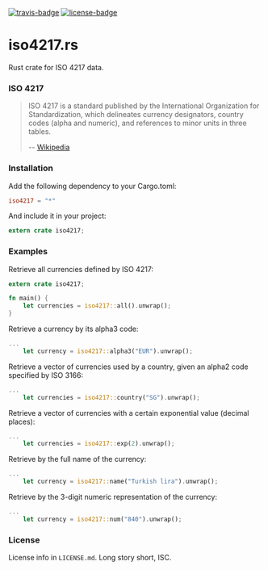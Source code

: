 [travis-badge]: https://img.shields.io/travis/taiyaeix/iso4217.rs.svg
[travis]: https://travis-ci.org/taiyaeix/iso4217.rs
[license-badge]: https://img.shields.io/badge/license-ISC-blue.svg
[license]: https://opensource.org/licenses/ISC

[![travis-badge][]][travis] [![license-badge][]][license]

# iso4217.rs

Rust crate for ISO 4217 data.

### ISO 4217

> ISO 4217 is a standard published by the International Organization for
> Standardization, which delineates currency designators, country codes
> (alpha and numeric), and references to minor units in three tables.
>
> -- [Wikipedia](http://en.wikipedia.org/wiki/ISO_4217)

### Installation

Add the following dependency to your Cargo.toml:

```toml
iso4217 = "*"
```

And include it in your project:

```rust
extern crate iso4217;
```

### Examples

Retrieve all currencies defined by ISO 4217:

```rust
extern crate iso4217;

fn main() {
    let currencies = iso4217::all().unwrap();
}
```


Retrieve a currency by its alpha3 code:

```rust
...
    let currency = iso4217::alpha3("EUR").unwrap();
```


Retrieve a vector of currencies used by a country, given an alpha2 code
specified by ISO 3166:

```rust
...
    let currencies = iso4217::country("SG").unwrap();
```


Retrieve a vector of currencies with a certain exponential value
(decimal places):

```rust
...
    let currencies = iso4217::exp(2).unwrap();
```


Retrieve by the full name of the currency:

```rust
...
    let currency = iso4217::name("Turkish lira").unwrap();
```


Retrieve by the 3-digit numeric representation of the currency:

```rust
...
    let currency = iso4217::num("840").unwrap();
```

### License

License info in `LICENSE.md`. Long story short, ISC.
